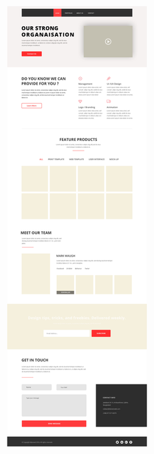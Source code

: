 ![Image alt](https://github.com/IlyaPinchuk/Agency_landing/blob/main/Agnecy%20Landing%20Page_Main%20File.jpg)
